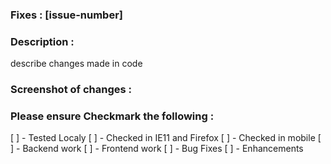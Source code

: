 ### Fixes : [issue-number]

### Description :

describe changes made in code

### Screenshot of changes :

### Please ensure Checkmark the following :

[ ] - Tested Localy
[ ] - Checked in IE11 and Firefox
[ ] - Checked in mobile
[ ] - Backend work
[ ] - Frontend work
[ ] - Bug Fixes
[ ] - Enhancements
